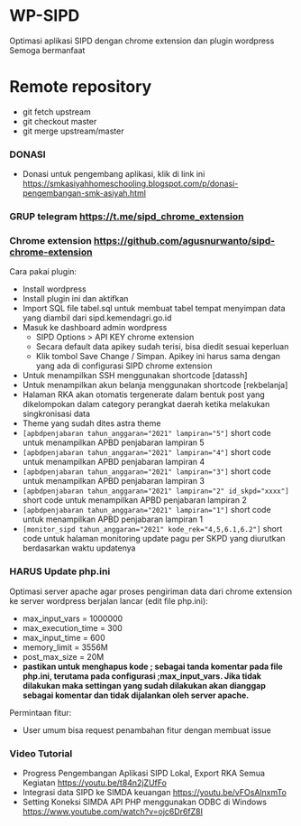 # WP-SIPD
Optimasi aplikasi SIPD dengan chrome extension dan plugin wordpress
Semoga bermanfaat

# Remote repository
- git fetch upstream
- git checkout master
- git merge upstream/master

### DONASI
- Donasi untuk pengembang aplikasi, klik di link ini https://smkasiyahhomeschooling.blogspot.com/p/donasi-pengembangan-smk-asiyah.html

### GRUP telegram https://t.me/sipd_chrome_extension

### Chrome extension https://github.com/agusnurwanto/sipd-chrome-extension

Cara pakai plugin:
- Install wordpress
- Install plugin ini dan aktifkan
- Import SQL file tabel.sql untuk membuat tabel tempat menyimpan data yang diambil dari sipd.kemendagri.go.id
- Masuk ke dashboard admin wordpress
	- SIPD Options > API KEY chrome extension
	- Secara default data apikey sudah terisi, bisa diedit sesuai keperluan
	- Klik tombol Save Change / Simpan. Apikey ini harus sama dengan yang ada di configurasi SIPD chrome extension
- Untuk menampilkan SSH menggunakan shortcode [datassh]
- Untuk menampilkan akun belanja menggunakan shortcode [rekbelanja]
- Halaman RKA akan otomatis tergenerate dalam bentuk post yang dikelompokan dalam category perangkat daerah ketika melakukan singkronisasi data
- Theme yang sudah dites astra theme
- `[apbdpenjabaran tahun_anggaran="2021" lampiran="5"]` short code untuk menampilkan APBD penjabaran lampiran 5
- `[apbdpenjabaran tahun_anggaran="2021" lampiran="4"]` short code untuk menampilkan APBD penjabaran lampiran 4
- `[apbdpenjabaran tahun_anggaran="2021" lampiran="3"]` short code untuk menampilkan APBD penjabaran lampiran 3
- `[apbdpenjabaran tahun_anggaran="2021" lampiran="2" id_skpd="xxxx"]` short code untuk menampilkan APBD penjabaran lampiran 2
- `[apbdpenjabaran tahun_anggaran="2021" lampiran="1"]` short code untuk menampilkan APBD penjabaran lampiran 1
- `[monitor_sipd tahun_anggaran="2021" kode_rek="4,5,6.1,6.2"]` short code untuk halaman monitoring update pagu per SKPD yang diurutkan berdasarkan waktu updatenya

### HARUS Update php.ini

Optimasi server apache agar proses pengiriman data dari chrome extension ke server wordpress berjalan lancar (edit file php.ini):
- max_input_vars = 1000000
- max_execution_time = 300
- max_input_time = 600
- memory_limit = 3556M
- post_max_size = 20M
- **pastikan untuk menghapus kode ; sebagai tanda komentar pada file php.ini, terutama pada configurasi ;max_input_vars. Jika tidak dilakukan maka settingan yang sudah dilakukan akan dianggap sebagai komentar dan tidak dijalankan oleh server apache.**

Permintaan fitur:
- User umum bisa request penambahan fitur dengan membuat issue

### Video Tutorial 

- Progress Pengembangan Aplikasi SIPD Lokal, Export RKA Semua Kegiatan https://youtu.be/t84n2jZUfFo
- Integrasi data SIPD ke SIMDA keuangan https://youtu.be/vFOsAlnxmTo
- Setting Koneksi SIMDA API PHP menggunakan ODBC di Windows https://www.youtube.com/watch?v=ojc6Dr6fZ8I
